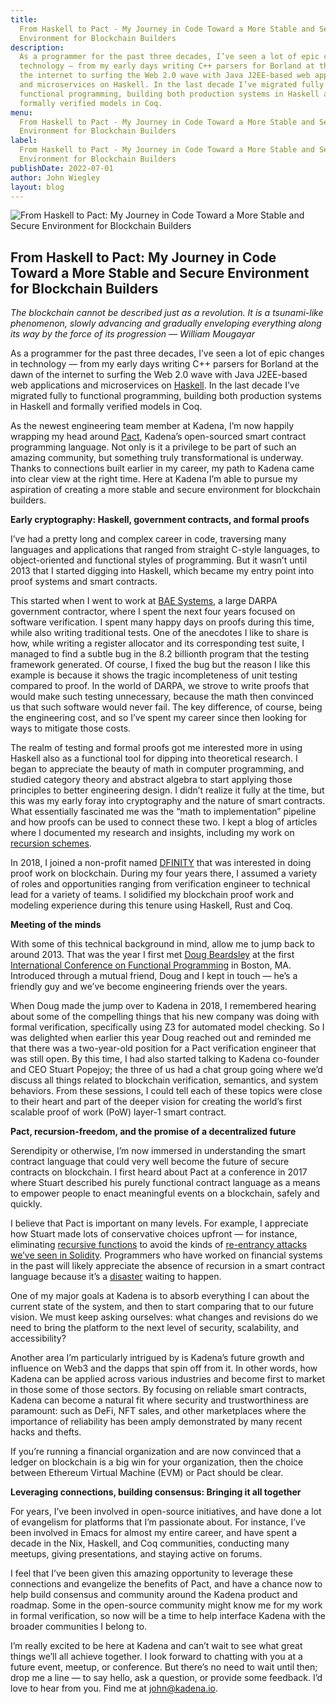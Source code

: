 ```yaml
---
title:
  From Haskell to Pact - My Journey in Code Toward a More Stable and Secure
  Environment for Blockchain Builders
description:
  As a programmer for the past three decades, I’ve seen a lot of epic changes in
  technology — from my early days writing C++ parsers for Borland at the dawn of
  the internet to surfing the Web 2.0 wave with Java J2EE-based web applications
  and microservices on Haskell. In the last decade I’ve migrated fully to
  functional programming, building both production systems in Haskell and
  formally verified models in Coq.
menu:
  From Haskell to Pact - My Journey in Code Toward a More Stable and Secure
  Environment for Blockchain Builders
label:
  From Haskell to Pact - My Journey in Code Toward a More Stable and Secure
  Environment for Blockchain Builders
publishDate: 2022-07-01
author: John Wiegley
layout: blog
---
```


![From Haskell to Pact: My Journey in Code Toward a More Stable and Secure Environment for Blockchain Builders](/assets/blog/1_VuAQP0wMbSn4odUtYSg97w.webp)

## From Haskell to Pact: My Journey in Code Toward a More Stable and Secure Environment for Blockchain Builders

_The blockchain cannot be described just as a revolution. It is a tsunami-like
phenomenon, slowly advancing and gradually enveloping everything along its way
by the force of its progression — William Mougayar_

As a programmer for the past three decades, I’ve seen a lot of epic changes in
technology — from my early days writing C++ parsers for Borland at the dawn of
the internet to surfing the Web 2.0 wave with Java J2EE-based web applications
and microservices on [Haskell](https://www.haskell.org/). In the last decade
I’ve migrated fully to functional programming, building both production systems
in Haskell and formally verified models in Coq.

As the newest engineering team member at Kadena, I’m now happily wrapping my
head around [Pact](https://docs.kadena.io/learn-pact/beginner/welcome-to-pact),
Kadena’s open-sourced smart contract programming language. Not only is it a
privilege to be part of such an amazing community, but something truly
transformational is underway. Thanks to connections built earlier in my career,
my path to Kadena came into clear view at the right time. Here at Kadena I’m
able to pursue my aspiration of creating a more stable and secure environment
for blockchain builders.

**Early cryptography: Haskell, government contracts, and formal proofs**

I’ve had a pretty long and complex career in code, traversing many languages and
applications that ranged from straight C-style languages, to object-oriented and
functional styles of programming. But it wasn’t until 2013 that I started
digging into Haskell, which became my entry point into proof systems and smart
contracts.

This started when I went to work at
[BAE Systems](https://www.baesystems.com/en-us/home), a large DARPA government
contractor, where I spent the next four years focused on software verification.
I spent many happy days on proofs during this time, while also writing
traditional tests. One of the anecdotes I like to share is how, while writing a
register allocator and its corresponding test suite, I managed to find a subtle
bug in the 8.2 billionth program that the testing framework generated. Of
course, I fixed the bug but the reason I like this example is because it shows
the tragic incompleteness of unit testing compared to proof. In the world of
DARPA, we strove to write proofs that would make such testing unnecessary,
because the math then convinced us that such software would never fail. The key
difference, of course, being the engineering cost, and so I’ve spent my career
since then looking for ways to mitigate those costs.

The realm of testing and formal proofs got me interested more in using Haskell
also as a functional tool for dipping into theoretical research. I began to
appreciate the beauty of math in computer programming, and studied category
theory and abstract algebra to start applying those principles to better
engineering design. I didn’t realize it fully at the time, but this was my early
foray into cryptography and the nature of smart contracts. What essentially
fascinated me was the “math to implementation” pipeline and how proofs can be
used to connect these two. I kept a blog of articles where I documented my
research and insights, including my work on
[recursion schemes](http://newartisans.com/2018/04/win-for-recursion-schemes/).

In 2018, I joined a non-profit named [DFINITY](https://dfinity.org/) that was
interested in doing proof work on blockchain. During my four years there, I
assumed a variety of roles and opportunities ranging from verification engineer
to technical lead for a variety of teams. I solidified my blockchain proof work
and modeling experience during this tenure using Haskell, Rust and Coq.

**Meeting of the minds**

With some of this technical background in mind, allow me to jump back to
around 2013. That was the year I first met
[Doug Beardsley](https://www.linkedin.com/in/doug-beardsley-627b275/) at the
first
[International Conference on Functional Programming](https://www.icfpconference.org/)
in Boston, MA. Introduced through a mutual friend, Doug and I kept in touch —
he’s a friendly guy and we’ve become engineering friends over the years.

When Doug made the jump over to Kadena in 2018, I remembered hearing about some
of the compelling things that his new company was doing with formal
verification, specifically using Z3 for automated model checking. So I was
delighted when earlier this year Doug reached out and reminded me that there was
a two-year-old position for a Pact verification engineer that was still open. By
this time, I had also started talking to Kadena co-founder and CEO Stuart
Popejoy; the three of us had a chat group going where we’d discuss all things
related to blockchain verification, semantics, and system behaviors. From these
sessions, I could tell each of these topics were close to their heart and part
of the deeper vision for creating the world’s first scalable proof of work (PoW)
layer-1 smart contract.

**Pact, recursion-freedom, and the promise of a decentralized future**

Serendipity or otherwise, I’m now immersed in understanding the smart contract
language that could very well become the future of secure contracts on
blockchain. I first heard about Pact at a conference in 2017 where Stuart
described his purely functional contract language as a means to empower people
to enact meaningful events on a blockchain, safely and quickly.

I believe that Pact is important on many levels. For example, I appreciate how
Stuart made lots of conservative choices upfront — for instance, eliminating
[recursive functions](https://www.geeksforgeeks.org/recursive-functions/) to
avoid the kinds of
[re-entrancy attacks we’ve seen in Solidity](https://jeancvllr.medium.com/solidity-tutorial-all-about-functions-dba2ccb1e931#:~:text=Recursive%20functions%20are%20dangerous%20in,is%20reached%2C%20the%20function%20stops.).
Programmers who have worked on financial systems in the past will likely
appreciate the absence of recursion in a smart contract language because it’s a
[disaster](https://www.gemini.com/cryptopedia/the-dao-hack-makerdao#section-origins-of-the-dao)
waiting to happen.

One of my major goals at Kadena is to absorb everything I can about the current
state of the system, and then to start comparing that to our future vision. We
must keep asking ourselves: what changes and revisions do we need to bring the
platform to the next level of security, scalability, and accessibility?

Another area I’m particularly intrigued by is Kadena’s future growth and
influence on Web3 and the dapps that spin off from it. In other words, how
Kadena can be applied across various industries and become first to market in
those some of those sectors. By focusing on reliable smart contracts, Kadena can
become a natural fit where security and trustworthiness are paramount: such as
DeFi, NFT sales, and other marketplaces where the importance of reliability has
been amply demonstrated by many recent hacks and thefts.

If you’re running a financial organization and are now convinced that a ledger
on blockchain is a big win for your organization, then the choice between
Ethereum Virtual Machine (EVM) or Pact should be clear.

**Leveraging connections, building consensus: Bringing it all together**

For years, I’ve been involved in open-source initiatives, and have done a lot of
evangelism for platforms that I’m passionate about. For instance, I’ve been
involved in Emacs for almost my entire career, and have spent a decade in the
Nix, Haskell, and Coq communities, conducting many meetups, giving
presentations, and staying active on forums.

I feel that I’ve been given this amazing opportunity to leverage these
connections and evangelize the benefits of Pact, and have a chance now to help
build consensus and community around the Kadena product and roadmap. Some in the
open-source community might know me for my work in formal verification, so now
will be a time to help interface Kadena with the broader communities I belong
to.

I’m really excited to be here at Kadena and can’t wait to see what great things
we’ll all achieve together. I look forward to chatting with you at a future
event, meetup, or conference. But there’s no need to wait until then; drop me a
line — to say hello, ask a question, or provide some feedback. I’d love to hear
from you. Find me at [john@kadena.io](mailto:john.wiegley@kadena.io).
